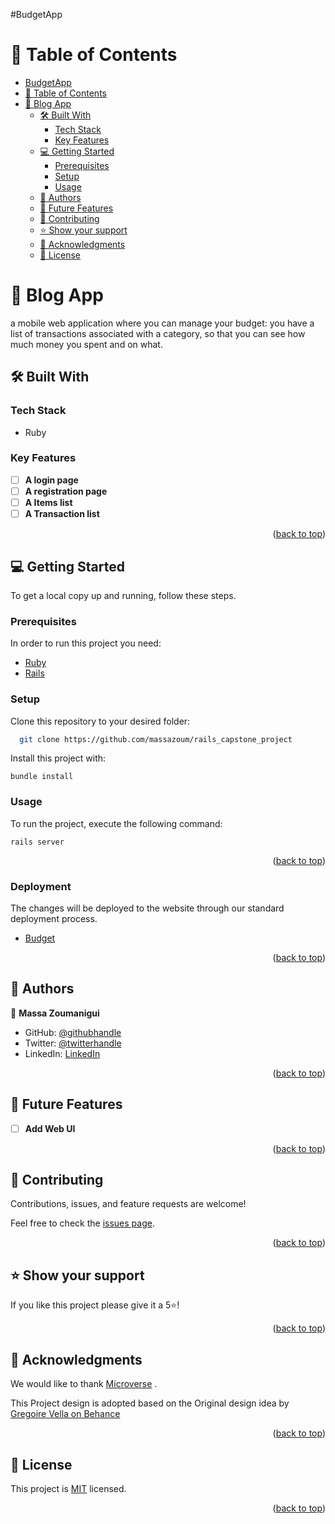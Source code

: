 #BudgetApp

<a name="readme-top"></a>

<!-- TABLE OF CONTENTS -->

# 📗 Table of Contents

- [BudgetApp](#BudgetApp)
- [📗 Table of Contents](#-table-of-contents)
- [📖 Blog App ](#-blog-app-)
  - [🛠️ Built With ](#-built-with-)
    - [Tech Stack ](#tech-stack-)
    - [Key Features ](#key-features-)
  - [💻 Getting Started ](#-getting-started-)
    - [Prerequisites](#prerequisites)
    - [Setup](#setup)
    - [Usage](#usage)
  - [👥 Authors ](#-authors-)
  - [🔭 Future Features ](#-future-features-)
  - [🤝 Contributing ](#-contributing-)
  - [⭐ Show your support ](#️-show-your-support-)
  - [🙏 Acknowledgments ](#-acknowledgments-)
  - [📝 License ](#-license-)

<!-- PROJECT DESCRIPTION -->

# 📖 Blog App <a name="about-project"></a>

a mobile web application where you can manage your budget: you have a list of transactions associated with a category, so that you can see how much money you spent and on what.

## 🛠️ Built With <a name="built-with"></a>

### Tech Stack <a name="tech-stack"></a>

- Ruby

<!-- Features -->

### Key Features <a name="key-features"></a>

- [ ] **A login page**
- [ ] **A registration page**
- [ ] **A Items list**
- [ ] **A Transaction list**

<p align="right">(<a href="#readme-top">back to top</a>)</p>

<!-- GETTING STARTED -->

## 💻 Getting Started <a name="getting-started"></a>

To get a local copy up and running, follow these steps.

### Prerequisites

In order to run this project you need:

- [Ruby](https://www.ruby-lang.org/en/)
- [Rails](https://rubyonrails.org/)

### Setup

Clone this repository to your desired folder:

```sh
  git clone https://github.com/massazoum/rails_capstone_project
```

<!-- ### Install -->

Install this project with:
```
bundle install
```


### Usage

To run the project, execute the following command:
```
rails server
```
<p align="right">(<a href="#readme-top">back to top</a>)</p>

### Deployment

  The changes will be deployed to the website through our standard deployment process.
- [Budget](https://budget-ixbx.onrender.com)

<p align="right">(<a href="#readme-top">back to top</a>)</p>


<!-- AUTHORS -->

## 👥 Authors <a name="authors"></a>

👤 **Massa Zoumanigui**

- GitHub: [@githubhandle](https://github.com/massazoum)
- Twitter: [@twitterhandle](https://twitter.com/zoumaniguimass1)
- LinkedIn: [LinkedIn](https://www.linkedin.com/in/zoumtechmassa)


<p align="right">(<a href="#readme-top">back to top</a>)</p>

<!-- FUTURE FEATURES -->

## 🔭 Future Features <a name="future-features"></a>

- [ ] **Add Web UI**

<p align="right">(<a href="#readme-top">back to top</a>)</p>

<!-- CONTRIBUTING -->

## 🤝 Contributing <a name="contributing"></a>

Contributions, issues, and feature requests are welcome!

Feel free to check the [issues page](../../issues/).

<p align="right">(<a href="#readme-top">back to top</a>)</p>

<!-- SUPPORT -->

## ⭐ Show your support <a name="support"></a>

If you like this project please give it a 5⭐!

<p align="right">(<a href="#readme-top">back to top</a>)</p>

<!-- ACKNOWLEDGEMENTS -->

## 🙏 Acknowledgments <a name="acknowledgements"></a>

We would like to thank [Microverse](https://bit.ly/MicroverseTN) .

This Project design is adopted based on the Original design idea by [Gregoire Vella on Behance](https://www.behance.net/gregoirevella)
<p align="right">(<a href="#readme-top">back to top</a>)</p>

<!-- LICENSE -->

## 📝 License <a name="license"></a>

This project is [MIT](./LICENSE) licensed.

<p align="right">(<a href="#readme-top">back to top</a>)</p>
